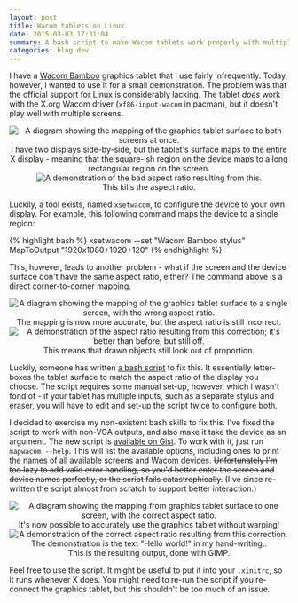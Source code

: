 ```yaml
---
layout: post
title: Wacom tablets on Linux
date: 2015-03-03 17:31:04
summary: A bash script to make Wacom tablets work properly with multiple screen setups.
categories: blog dev
---
```

I have a [Wacom Bamboo](http://www.amazon.co.uk/Wacom-MTE-450-K2-DE-Bamboo-K-DE/dp/B000QUQDXM) graphics tablet that I use fairly infrequently. Today, however, I wanted to use it for a small demonstration. The problem was that the official support for Linux is considerably lacking. The tablet *does* work with the X.org Wacom driver (`xf86-input-wacom` in pacman), but it doesn't play well with multiple screens.

<div style="text-align: center">
  <img alt="A diagram showing the mapping of the graphics tablet surface to both screens at once." src="{{ site.base_url }}/images/wacom/1.png" /><br/>
  <span class="post-meta small">I have two displays side-by-side, but the tablet's surface maps to the entire X display - meaning that the square-ish region on the device maps to a long rectangular region on the screen.</span>
</div>

<div style="text-align: center">
  <img alt="A demonstration of the bad aspect ratio resulting from this." src="{{ site.base_url }}/images/wacom/2.png" /><br/>
  <span class="post-meta small">This kills the aspect ratio.</span>
</div>

Luckily, a tool exists, named `xsetwacom`, to configure the device to your own display. For example, this following command maps the device to a single region:

{% highlight bash %}
xsetwacom --set "Wacom Bamboo stylus" MapToOutput "1920x1080+1920+120"
{% endhighlight %}

This, however, leads to another problem - what if the screen and the device surface don't have the same aspect ratio, either? The command above is a direct corner-to-corner mapping.

<div style="text-align: center">
  <img alt="A diagram showing the mapping of the graphics tablet surface to a single screen, with the wrong aspect ratio." src="{{ site.base_url }}/images/wacom/3.png" /><br/>
  <span class="post-meta small">The mapping is now more accurate, but the aspect ratio is still incorrect.</span>
</div>

<div style="text-align: center">
  <img alt="A demonstration of the aspect ratio resulting from this correction; it's better than before, but still off." src="{{ site.base_url }}/images/wacom/4.png" /><br/>
  <span class="post-meta small">This means that drawn objects still look out of proportion.</span>
</div>

Luckily, someone has written [a bash script](https://bitbucket.org/denilsonsa/small_scripts/src/3380435f92646190f860b87f566a39d0e215034c/xsetwacom_my_preferences.sh?at=default) to fix this. It essentially letter-boxes the tablet surface to match the aspect ratio of the display you choose. The script requires some manual set-up, however, which I wasn't fond of - if your tablet has multiple inputs, such as a separate stylus and eraser, you will have to edit and set-up the script twice to configure both.

I decided to exercise my non-existent bash skills to fix this. I've fixed the script to work with non-VGA outputs, and also make it take the device as an argument. The new script is [available on Gist](https://gist.github.com/tom-galvin/6c19fe907945d735c045). To work with it, just run `mapwacom --help`. This will list the available options, including ones to print the names of all available screens and Wacom devices. <s>Unfortunately I'm too lazy to add valid error handling, so you'd better enter the screen and device names perfectly, or the script fails catastrophically.</s> (I've since re-written the script almost from scratch to support better interaction.)

<div style="text-align: center">
  <img alt="A diagram showing the mapping from graphics tablet surface to one screen, with the correct aspect ratio." src="{{ site.base_url }}/images/wacom/5.png" /><br/>
  <span class="post-meta small">It's now possible to accurately use the graphics tablet without warping!</span>
</div>

<div style="text-align: center">
  <img alt="A demonstration of the correct aspect ratio resulting from this correction. The demonstration is the text &quot;Hello world!&quot; in my hand-writing.." src="{{ site.base_url }}/images/wacom/6.png" /><br/>
  <span class="post-meta small">This is the resulting output, done with GIMP.</span>
</div>

Feel free to use the script. It might be useful to put it into your `.xinitrc`, so it runs whenever X does. You might need to re-run the script if you re-connect the graphics tablet, but this shouldn't be too much of an issue.
